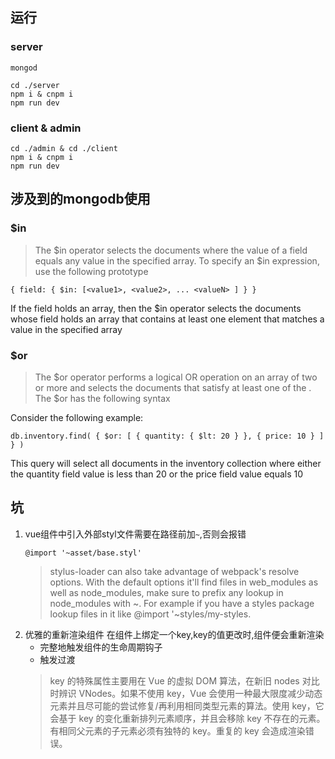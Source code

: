 ## 运行
### server
`mongod`  
``` 
cd ./server
npm i & cnpm i
npm run dev
```

### client & admin
```
cd ./admin & cd ./client
npm i & cnpm i
npm run dev
```

## 涉及到的mongodb使用 

### $in
>The $in operator selects the documents where the value of a field equals any value in the specified array. To specify an $in expression, use the following prototype

```
{ field: { $in: [<value1>, <value2>, ... <valueN> ] } }
```
If the field holds an array, then the $in operator selects the documents whose field holds an array that contains at least one element that matches a value in the specified array 
### $or
>The $or operator performs a logical OR operation on an array of two or more <expressions> and selects the documents that satisfy at least one of the <expressions>. The $or has the following syntax

Consider the following example:
```
db.inventory.find( { $or: [ { quantity: { $lt: 20 } }, { price: 10 } ] } )
```
This query will select all documents in the inventory collection where either the quantity field value is less than 20 or the price field value equals 10
## 坑
1. vue组件中引入外部styl文件需要在路径前加`~`,否则会报错
    ```
    @import '~asset/base.styl'
    ```
    > stylus-loader can also take advantage of webpack's resolve options. With the default options it'll find files in web_modules as well as node_modules, make sure to prefix any lookup in node_modules with ~. For example if you have a styles package lookup files in it like @import '~styles/my-styles. 
2. 优雅的重新渲染组件
    在组件上绑定一个key,key的值更改时,组件便会重新渲染
    - 完整地触发组件的生命周期钩子
    - 触发过渡
    > key 的特殊属性主要用在 Vue 的虚拟 DOM 算法，在新旧 nodes 对比时辨识 VNodes。如果不使用 key，Vue 会使用一种最大限度减少动态元素并且尽可能的尝试修复/再利用相同类型元素的算法。使用 key，它会基于 key 的变化重新排列元素顺序，并且会移除 key 不存在的元素。有相同父元素的子元素必须有独特的 key。重复的 key 会造成渲染错误。
    